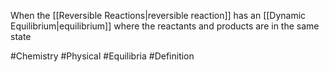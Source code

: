 When the [[Reversible Reactions|reversible reaction]] has an [[Dynamic Equilibrium|equilibrium]] where the reactants and products are in the same state

#Chemistry #Physical #Equilibria #Definition